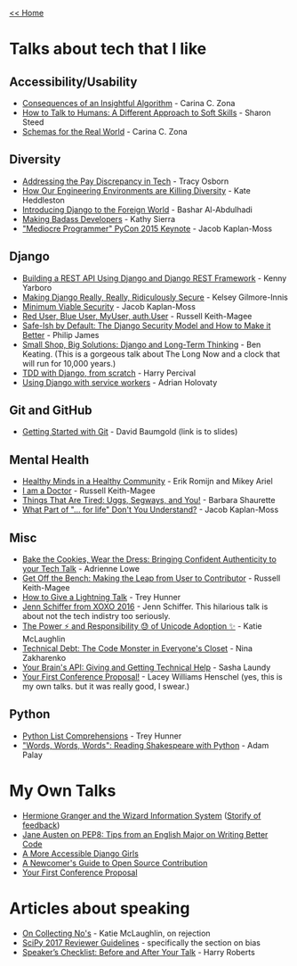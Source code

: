 [<< Home](../README.md)

# Talks about tech that I like

## Accessibility/Usability
- [Consequences of an Insightful Algorithm](https://www.youtube.com/watch?v=5e-mZnYAih8&list=PLE7tQUdRKcyaRCK5zIQFW-5XcPZOE-y9t&index=45) - Carina C. Zona
- [How to Talk to Humans: A Different Approach to Soft Skills](https://www.youtube.com/watch?v=QrqiOsod6WI&index=30&list=PLE7tQUdRKcyaRCK5zIQFW-5XcPZOE-y9t) - Sharon Steed
- [Schemas for the Real World](https://www.youtube.com/watch?v=PYYfVqtcWQY) - Carina C. Zona

## Diversity
- [Addressing the Pay Discrepancy in Tech](https://www.youtube.com/watch?v=oNN0EjJ6o90&list=PLB1PViL_KEtc0yNMpoKTOJnnVMv0MLIwB&index=2) - Tracy Osborn
- [How Our Engineering Environments are Killing Diversity](https://www.youtube.com/watch?v=kNke_4WOWAU) - Kate Heddleston
- [Introducing Django to the Foreign World](https://opbeat.com/events/djangocon-eu-2016/) - Bashar Al-Abdulhadi
- [Making Badass Developers](https://www.youtube.com/watch?v=FKTxC9pl-WM&list=PL38C6768951A6529C&index=21) - Kathy Sierra
- ["Mediocre Programmer" PyCon 2015 Keynote](https://www.youtube.com/watch?v=hIJdFxYlEKE) - Jacob Kaplan-Moss

## Django
- [Building a REST API Using Django and Django REST Framework](https://www.youtube.com/watch?v=PwssEec3IRw) - Kenny Yarboro
- [Making Django Really, Really, Ridiculously Secure](https://www.youtube.com/watch?v=H2llNbMe-V4&list=PLE7tQUdRKcyaRCK5zIQFW-5XcPZOE-y9t&index=37) - Kelsey Gilmore-Innis
- [Minimum Viable Security](https://www.youtube.com/watch?v=r-fjUVMPidk&index=17&list=PLE7tQUdRKcyaRCK5zIQFW-5XcPZOE-y9t) - Jacob Kaplan-Moss
- [Red User, Blue User, MyUser, auth.User](https://www.youtube.com/watch?v=KHg6AoExYjs) - Russell Keith-Magee
- [Safe-Ish by Default: The Django Security Model and How to Make it Better](https://opbeat.com/events/djangocon-eu-2016/) - Philip James
- [Small Shop, Big Solutions: Django and Long-Term Thinking](https://www.youtube.com/watch?v=ghTNAzTOR3o&list=PL38C6768951A6529C&index=9) - Ben Keating. (This is a gorgeous talk about The Long Now and a clock that will run for 10,000 years.)
- [TDD with Django, from scratch](https://www.youtube.com/watch?v=vQjmz9wCjLA) - Harry Percival
- [Using Django with service workers](https://opbeat.com/events/djangocon-eu-2016/) - Adrian Holovaty

## Git and GitHub
- [Getting Started with Git](https://speakerdeck.com/singingwolfboy/get-started-with-git) - David Baumgold (link is to slides)

## Mental Health
- [Healthy Minds in a Healthy Community](https://opbeat.com/events/djangocon-eu-2016/) - Erik Romijn and Mikey Ariel
- [I am a Doctor](https://www.youtube.com/watch?v=OC3v5uXR9Qc&list=PLE7tQUdRKcyaRCK5zIQFW-5XcPZOE-y9t&index=24) - Russell Keith-Magee
- [Things That Are Tired: Uggs, Segways, and You!](https://www.youtube.com/watch?v=WnCPT46tt6U&index=25&list=PLE7tQUdRKcyaRCK5zIQFW-5XcPZOE-y9t) - Barbara Shaurette
- [What Part of "... for life" Don't You Understand?](https://www.youtube.com/watch?v=EqcuzSwySR4&list=PLE7tQUdRKcyaj-yF7SCHpd1b45-LXcvft&index=1) - Jacob Kaplan-Moss

## Misc
- [Bake the Cookies, Wear the Dress: Bringing Confident Authenticity to your Tech Talk](https://www.youtube.com/watch?v=gtsZJpzOuFQ) - Adrienne Lowe
- [Get Off the Bench: Making the Leap from User to Contributor](http://pyvideo.org/video/1409/get-off-the-bench-making-the-leap-from-user-to-c) - Russell Keith-Magee
- [How to Give a Lightning Talk](https://t.co/vnrflmIioM) - Trey Hunner
- [Jenn Schiffer from XOXO 2016](https://www.youtube.com/watch?v=wewAC5X_CZ8) - Jenn Schiffer. This hilarious talk is about not the tech indistry too seriously. 
- [The Power :zap: and Responsibility :sweat: of Unicode Adoption :sparkles:](https://opbeat.com/events/djangocon-eu-2016/) - Katie McLaughlin
- [Technical Debt: The Code Monster in Everyone's Closet](https://www.youtube.com/watch?v=T5CjkpiouOw) - Nina Zakharenko
- [Your Brain's API: Giving and Getting Technical Help](https://www.youtube.com/watch?v=hY14Er6JX2s) - Sasha Laundy
- [Your First Conference Proposal!](https://www.youtube.com/watch?v=OAQAXVU1jIo) - Lacey Williams Henschel (yes, this is my own talks. but it was really good, I swear.)

## Python
- [Python List Comprehensions](https://www.youtube.com/watch?v=u-mhKtC1Xh4) - Trey Hunner
- ["Words, Words, Words": Reading Shakespeare with Python](https://www.youtube.com/watch?v=EoWG0lavg9U) - Adam Palay

# My Own Talks
- [Hermione Granger and the Wizard Information System](https://opbeat.com/events/djangocon-eu-2016/) ([Storify of feedback](https://storify.com/laceynwilliams/getting-started))
- [Jane Austen on PEP8: Tips from an English Major on Writing Better Code](https://www.youtube.com/watch?v=55gXwFviOuQ)
- [A More Accessible Django Girls](https://www.youtube.com/watch?v=xTXt4dRa6Jc)
- [A Newcomer's Guide to Open Source Contribution](https://www.youtube.com/watch?v=8QaezVWLydM)
- [Your First Conference Proposal](https://www.youtube.com/watch?v=OAQAXVU1jIo)

# Articles about speaking

- [On Collecting No's](http://glasnt.com/blog/2017/04/11/on-collecting-nos.html) - Katie McLaughlin, on rejection 
- [SciPy 2017 Reviewer Guidelines](https://scipy2017.scipy.org/ehome/220975/532468/) - specifically the section on bias 
- [Speaker’s Checklist: Before and After Your Talk](http://csswizardry.com/2016/06/speakers-checklist-before-and-after-your-talk/) - Harry Roberts
